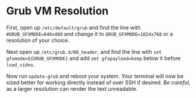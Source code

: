 
# Grub VM Resolution

First, open up `/etc/default/grub` and find the line with `#GRUB_GFXMODE=640x480` and change it to `GRUB_GFXMODE=1024x768` or a resolution of your choice.

Next open up `/etc/grub.d/00_header`, and find the line with `set gfxmode=${GRUB_GFXMODE}` and add `set gfxpayload=keep` below it before `load_video`.

Now run `update-grub` and reboot your system.  Your terminal will now be sized better for working directly instead of over SSH if desired.  _Be careful_, as a larger resolution can render the text unreadable.
